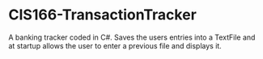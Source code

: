 # CIS166-TransactionTracker
A banking tracker coded in C#. Saves the users entries into a TextFile and at startup allows the user to enter a previous file and displays it.
